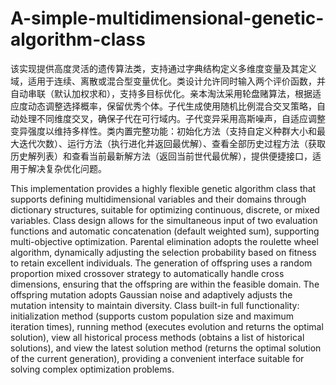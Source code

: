 # A-simple-multidimensional-genetic-algorithm-class
该实现提供高度灵活的遗传算法类，支持通过字典结构定义多维度变量及其定义域，适用于连续、离散或混合型变量优化。类设计允许同时输入两个评价函数，并自动串联（默认加权求和），支持多目标优化。亲本淘汰采用轮盘赌算法，根据适应度动态调整选择概率，保留优秀个体。子代生成使用随机比例混合交叉策略，自动处理不同维度交叉，确保子代在可行域内。子代变异采用高斯噪声，自适应调整变异强度以维持多样性。类内置完整功能：初始化方法（支持自定义种群大小和最大迭代次数）、运行方法（执行进化并返回最优解）、查看全部历史过程方法（获取历史解列表）和查看当前最新解方法（返回当前世代最优解），提供便捷接口，适用于解决复杂优化问题。

This implementation provides a highly flexible genetic algorithm class that supports defining multidimensional variables and their domains through dictionary structures, suitable for optimizing continuous, discrete, or mixed variables. Class design allows for the simultaneous input of two evaluation functions and automatic concatenation (default weighted sum), supporting multi-objective optimization. Parental elimination adopts the roulette wheel algorithm, dynamically adjusting the selection probability based on fitness to retain excellent individuals. The generation of offspring uses a random proportion mixed crossover strategy to automatically handle cross dimensions, ensuring that the offspring are within the feasible domain. The offspring mutation adopts Gaussian noise and adaptively adjusts the mutation intensity to maintain diversity. Class built-in full functionality: initialization method (supports custom population size and maximum iteration times), running method (executes evolution and returns the optimal solution), view all historical process methods (obtains a list of historical solutions), and view the latest solution method (returns the optimal solution of the current generation), providing a convenient interface suitable for solving complex optimization problems.
